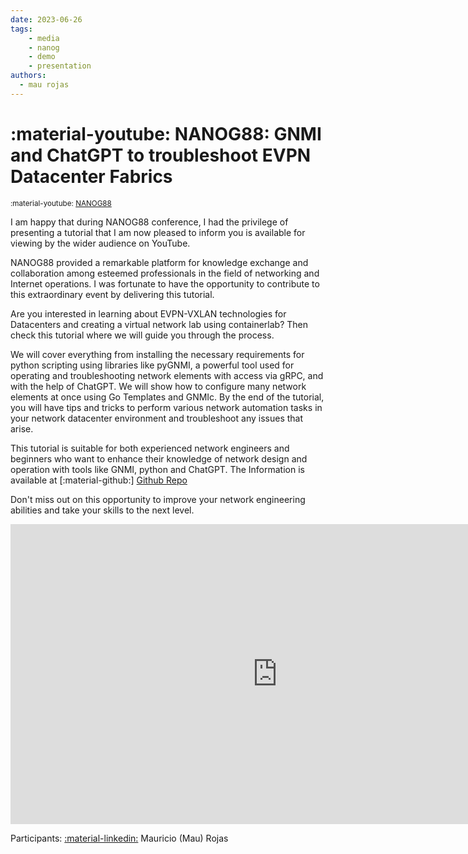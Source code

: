 ```yaml
---
date: 2023-06-26
tags:
    - media
    - nanog
    - demo
    - presentation
authors:
  - mau rojas    
---
```


# :material-youtube: NANOG88: GNMI and ChatGPT to troubleshoot EVPN Datacenter Fabrics

<small>:material-youtube: [NANOG88](https://youtu.be/dyY4PUFV2nw)</small>

I am happy that during NANOG88 conference, I had the privilege of presenting a tutorial that I am now pleased to inform you is available for viewing by the wider audience on YouTube.

NANOG88 provided a remarkable platform for knowledge exchange and collaboration among esteemed professionals in the field of networking and Internet operations. I was fortunate to have the opportunity to contribute to this extraordinary event by delivering this tutorial. 

Are you interested in learning about EVPN-VXLAN technologies for Datacenters and creating a virtual network lab using containerlab? Then check this tutorial where we will guide you through the process.

We will cover everything from installing the necessary requirements for python scripting using libraries like pyGNMI, a powerful tool used for operating and troubleshooting network elements with access via gRPC, and with the help of ChatGPT. We will show how to configure many network elements at once using Go Templates and GNMIc. By the end of the tutorial, you will have tips and tricks to perform various network automation tasks in your network datacenter environment and troubleshoot any issues that arise.

This tutorial is suitable for both experienced network engineers and beginners who want to enhance their knowledge of network design and operation with tools like GNMI, python and ChatGPT. The Information is available at [:material-github:] [Github Repo](https://github.com/cloud-native-everything/pygnmi-srl-nanog88)

Don't miss out on this opportunity to improve your network engineering abilities and take your skills to the next level.

<div class="iframe-container">
<iframe width="853" height="480" src="https://www.youtube.com/embed/A3gFqi3eUC8" title="4760 The New, Encrypted Protocol Stack &amp; how to deal with it" frameborder="0" allow="accelerometer; autoplay; clipboard-write; encrypted-media; gyroscope; picture-in-picture; web-share" allowfullscreen></iframe>
</div>



Participants: [:material-linkedin:][pin-linkedin] Mauricio (Mau) Rojas

[pin-linkedin]: https://www.linkedin.com/in/pinrojas/